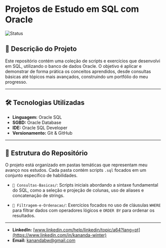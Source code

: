 # Projetos de Estudo em SQL com Oracle

![Status](https://img.shields.io/badge/status-em_desenvolvimento-green)

## 📖 Descrição do Projeto

Este repositório contém uma coleção de scripts e exercícios que desenvolvi em SQL, utilizando o banco de dados Oracle. O objetivo é aplicar e demonstrar de forma prática os conceitos aprendidos, desde consultas básicas até tópicos mais avançados, construindo um portfólio do meu progresso.

---

## 🛠️ Tecnologias Utilizadas

* **Linguagem:** Oracle SQL
* **SGBD:** Oracle Database
* **IDE:** Oracle SQL Developer
* **Versionamento:** Git & GitHub

---

## 📂 Estrutura do Repositório

O projeto está organizado em pastas temáticas que representam meu avanço nos estudos. Cada pasta contém scripts `.sql` focados em um conjunto específico de habilidades.

* `📁 Consultas-Basicas/`: Scripts iniciais abordando a sintaxe fundamental do SQL, como a seleção e projeção de colunas, uso de aliases e concatenação de strings.

* `📁 Filtragem-e-Ordenacao/`: Exercícios focados no uso de cláusulas `WHERE` para filtrar dados com operadores lógicos e `ORDER BY` para ordenar os resultados.

---

* **LinkedIn:** [www.linkedin.com/help/linkedin/topic/a64?lang=pt](https://www.linkedin.com/in/kananda-winter)
* **Email:** kanandabw@gmail.com
